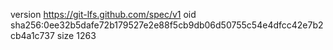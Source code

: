 version https://git-lfs.github.com/spec/v1
oid sha256:0ee32b5dafe72b179527e2e88f5cb9db06d50755c54e4dfcc42e7b2cb4a1c737
size 1263
